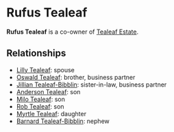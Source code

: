 # Rufus Tealeaf

**Rufus Tealeaf** is a co-owner of [Tealeaf Estate](../tealeaf-estate.md).

## Relationships

- [Lilly Tealeaf](lilly-tealeaf.md): spouse
- [Oswald Tealeaf](oswald-tealeaf.md): brother, business partner
- [Jillian Tealeaf-Bibblin](jillian-tealeaf-bibblin.md): sister-in-law, business partner
- [Anderson Tealeaf](anderson-tealeaf.md): son
- [Milo Tealeaf](milo-tealeaf.md): son
- [Rob Tealeaf](../../gilded-purse/members/rob-tealeaf.md): son
- [Myrtle Tealeaf](myrtle-tealeaf.md): daughter
- [Barnard Tealeaf-Bibblin](barnard-tealeaf-bibblin.md): nephew
